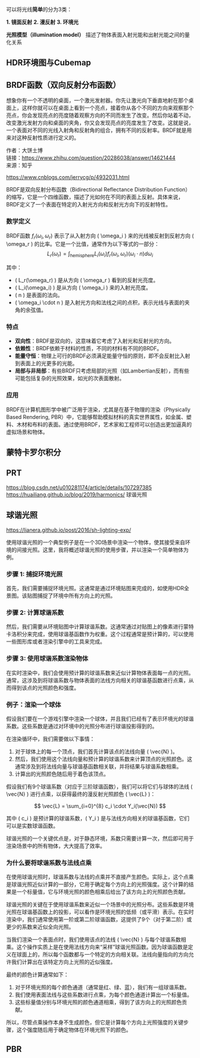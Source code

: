 可以将光线**简单**的分为3类：

**1. 镜面反射**
**2. 漫反射**
**3. 环境光**

**光照模型（illumination model）** 描述了物体表面入射光能和出射光能之间的量化关系
## HDR环境图与Cubemap



## BRDF函数（双向反射分布函数）
想象你有一个不透明的桌面，一个激光发射器。你先让激光向下垂直地射在那个桌面上，这样你就可以在桌面上看到一个亮点，接着你从各个不同的方向来观察那个亮点，你会发现亮点的亮度随着观察方向的不同而发生了改变。然后你站着不动，改变激光发射方向和桌面的夹角，你又会发现亮点的亮度发生了改变。这就是说，一个表面对不同的光线入射角和反射角的组合，拥有不同的反射率。BRDF就是用来对这种反射性质进行定义的。
  
作者：大饼土博  
链接：https://www.zhihu.com/question/20286038/answer/14621444  
来源：知乎  

https://www.cnblogs.com/jerrycg/p/4932031.html

BRDF是双向反射分布函数（Bidirectional Reflectance Distribution Function）的缩写，它是一个四维函数，描述了光如何在不同的表面上反射。具体来说，BRDF定义了一个表面在特定的入射光方向和反射光方向下的反射特性。

### 数学定义

BRDF函数 $f_r(\omega_i, \omega_r)$ 表示了从入射方向 \( \omega_i \) 来的光线被反射到反射方向 \( \omega_r \) 的比率。它是一个比值，通常作为以下等式的一部分：
$$
L_r(\omega_r) = \int_{\text{hemisphere}} L_i(\omega_i) f_r(\omega_i, \omega_r) (\omega_i \cdot n) d\omega_i
$$

其中：

- \( L_r(\omega_r) \) 是从方向 \( \omega_r \) 看到的反射光亮度。
- \( L_i(\omega_i) \) 是从方向 \( \omega_i \) 来的入射光亮度。
- \( n \) 是表面的法向。
- \( \omega_i \cdot n \) 是入射光方向和法线之间的点积，表示光线与表面的夹角的余弦值。

### 特点

- **双向性**：BRDF是双向的，这意味着它考虑了入射光和反射光的方向。
- **依赖性**：BRDF依赖于材料的性质，不同的材料有不同的BRDF。
- **能量守恒**：物理上可行的BRDF必须满足能量守恒的原则，即不会反射比入射到表面上的光更多的光能。
- **局部与非局部**：有些BRDF只考虑局部的光照（如Lambertian反射），而有些可能包括复杂的光照效果，如光的次表面散射。

### 应用

BRDF在计算机图形学中被广泛用于渲染，尤其是在基于物理的渲染（Physically Based Rendering, PBR）中，它能够帮助模拟材料的真实世界属性，如金属、塑料、木材和布料的表面。通过使用BRDF，艺术家和工程师可以创造出更加逼真的虚拟场景和物体。


## 蒙特卡罗尔积分
## PRT
https://blog.csdn.net/u010281174/article/details/107297385
https://huailiang.github.io/blog/2019/harmonics/ 球谐光照

## 球谐光照
https://lianera.github.io/post/2016/sh-lighting-exp/

使用球谐光照的一个典型例子是在一个3D场景中渲染一个物体，使其接受来自环境的间接光照。这里，我将概述球谐光照的使用步骤，并以渲染一个简单物体为例。

### 步骤 1: 捕捉环境光照

首先，我们需要捕捉环境光照。这通常是通过环境贴图来完成的，如使用HDR全景图。该贴图捕捉了环境中所有方向上的光照。

### 步骤 2: 计算球谐系数

然后，我们需要从环境贴图中计算球谐系数。这通常通过对贴图上的像素进行蒙特卡洛积分来完成，使用球谐基函数作为权重。这个过程通常是预计算的，可以使用一些图形库或者渲染引擎中的工具来完成。

### 步骤 3: 使用球谐系数渲染物体

在实时渲染中，我们会使用预计算的球谐系数来近似计算物体表面每一点的光照。通常，这涉及到将球谐系数与物体表面的法线方向相关的球谐基函数进行点乘，从而得到该点的光照颜色和强度。

### 例子：渲染一个球体

假设我们要在一个游戏引擎中渲染一个球体，并且我们已经有了表示环境光的球谐系数。这些系数是通过对环境中的光照分布进行球谐投影得到的。

在渲染循环中，我们需要做以下事情：

1. 对于球体上的每一个顶点，我们首先计算该点的法线向量 \( \vec{N} \)。
2. 然后，我们使用这个法线向量和预计算的球谐系数来计算顶点的光照颜色。这通常涉及到将法线向量与球谐基函数相关联，并将结果与球谐系数相乘。
3. 计算出的光照颜色随后用于着色该顶点。

假设我们有9个球谐系数（对应于三阶球谐函数），我们可以将它们与球体的法线 \( \vec{N} \) 进行点乘，以获得最终的漫反射光照颜色 \( \vec{L} \)：

$$
\vec{L} = \sum_{i=0}^{8} c_i \cdot Y_i(\vec{N})
$$

其中 \( c_i \) 是预计算的球谐系数，\( Y_i \) 是与法线方向相关的球谐基函数，它们可以是实数球谐函数。

球谐光照的一个关键优点是，对于静态环境，系数只需要计算一次，然后即可用于渲染场景中的所有物体，大大提高了效率。
### 为什么要将球谐系数与法线点乘
在使用球谐光照时，球谐系数与法线的点乘并不直接产生颜色。实际上，这个点乘是球谐光照近似计算的一部分，它用于确定每个方向上的光照强度。这个计算的结果是一个标量值，它与环境光照的颜色相乘后给出了该方向上的光照颜色贡献。

球谐光照的关键在于使用球谐系数来近似一个场景中的光照分布。这些系数是环境光照在球谐基函数上的投影，可以看作是环境光照的低频（或平滑）表示。在实时渲染中，我们通常使用第一阶或第二阶球谐函数，这提供了9个（对于第二阶）或更少的系数来近似全向光照。

当我们渲染一个表面点时，我们使用该点的法线 \( \vec{N} \) 与每个球谐系数相乘。这个操作实质上是在使用法线方向来“采样”球谐光照函数。因为球谐函数是定义在球面上的，所以每个函数都与一个特定的方向相关联。法线向量指向的方向允许我们计算出在该特定方向上光照的近似强度。

最终的颜色计算通常如下：

1. 对于环境光照的每个颜色通道（通常是红、绿、蓝），我们有一组球谐系数。
2. 我们使用表面法线与这些系数进行点乘，为每个颜色通道计算出一个标量值。
3. 这些标量值分别与环境光照的颜色通道相乘，得到了该方向上的光照颜色贡献。

所以，尽管点乘操作本身不生成颜色，但它是计算每个方向上光照强度的关键步骤，这个强度随后用于确定物体在环境光照下的颜色。
## PBR

## 



